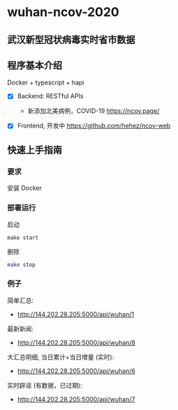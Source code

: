 # wuhan-ncov-2020
## 武汉新型冠状病毒实时省市数据

## 程序基本介绍
Docker + typescript + hapi

- [x] Backend: RESTful APIs
  - 新添加北美病例，COVID-19 https://ncov.page/
- [x] Frontend, 开发中 https://github.com/hehez/ncov-web


## 快速上手指南
### 要求
安装 Docker

### 部署运行
启动
```
make start
```

删除
```bash
make stop
```

### 例子

简单汇总:
  - http://144.202.28.205:5000/api/wuhan/1

最新新闻:
  - http://144.202.28.205:5000/api/wuhan/8
  
大汇总明细, 当日累计+当日增量 (实时):
  - http://144.202.28.205:5000/api/wuhan/6

实时辟谣 (有数据，已过期):
  - http://144.202.28.205:5000/api/wuhan/7
